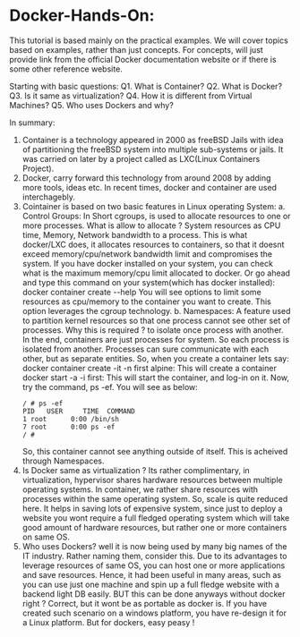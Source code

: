 # Docker-Hands-On:

This tutorial is based mainly on the practical examples. We will cover topics based on examples, rather than just concepts. For concepts, will just provide link from the
official Docker documentation website or if there is some other reference website.

Starting with basic questions:
Q1. What is Container? 
Q2. What is Docker?
Q3. Is it same as virtualization?
Q4. How it is different from Virtual Machines?
Q5. Who uses Dockers and why?

In summary:

1. Container is a technology appeared in 2000 as freeBSD Jails with idea of partitioning the freeBSD system into multiple sub-systems or jails. It was carried on later by a project called as LXC(Linux Containers Project).
2. Docker, carry forward this technology from around 2008 by adding more tools, ideas etc. In recent times, docker and container are used interchagebly.
3. Cointainer is based on two basic features in Linux operating System:
    a. Control Groups:
    In Short cgroups, is used to allocate resources to one or more processes. What is allow to allocate ? System resources as CPU time, Memory, Network bandwidth to a process. 
    This is what docker/LXC does, it allocates resources to containers, so that it doesnt exceed memory/cpu/network bandwidth limit and compromises the system. If you have docker installed on your system,
    you can check what is the maximum memory/cpu limit allocated to docker. Or go ahead and type this command on your system(which has docker installed):
    docker container create --help
    You will see options to limit some resources as cpu/memory to the container you want to create. This option leverages the cgroup technology.
    b. Namespaces:
    A feature used to partition kernel resources so that one process cannot see other set of processes. Why this is required ? to isolate once process with another. In the end, containers are just processes for system. So each process is isolated from another. Processes can sure communicate with each other, but as separate entities. So, when you create a container lets say:
    docker container create -it -n first  alpine: This will create a container
    docker start -a -i first: This will start the container, and log-in on it. Now, try the command, ps -ef. You will see as below:
    ```
    / # ps -ef
    PID   USER     TIME  COMMAND
    1 root      0:00 /bin/sh
    7 root      0:00 ps -ef
    / # 
    ```
    So, this container cannot see anything outside of itself. This is acheived through Namespaces.
4. Is Docker same as virtualization ? Its rather complimentary, in virtualization, hypervisor shares hardware resources between multiple operating systems. In container, we rather share resources with processes within the same operating system. So, scale is quite reduced here. It helps in saving lots of expensive system, since just to deploy a website you wont require a full fledged operating system which will take good amount of hardware resources, but rather one or more containers on same OS. 
5. Who uses Dockers? well it is now being used by many big names of the IT industry. Rather naming them, consider this. Due to its advantages to leverage resources of same OS, you can host one or more applications
    and save resources. Hence, it had been useful in many areas, such as you can use just one machine and spin up a full fledge website with a backend light DB easily. BUT this can be done anyways without docker right ? Correct, but it wont be as portable as docker is. If you have created such scenario on a windows platform, you have re-design it for a Linux platform. But for dockers, easy peasy !

